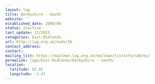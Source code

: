 ```yaml
---
layout: lug
title: Derbyshire - South
website: ''
established_date: 2000/04
status: Inactive
last_update: 11/2023
categories: East-Midlands
url: http://lug.org.uk/node/56
contact_address: 
contact: 
mailing_list: https://mailman.lug.org.uk/mailman/listinfo/sderby/
permalink: lugs/East-Midlands/Derbyshire - South/
location:
  latitude: 52.92
  longitude: -1.47
---
```

